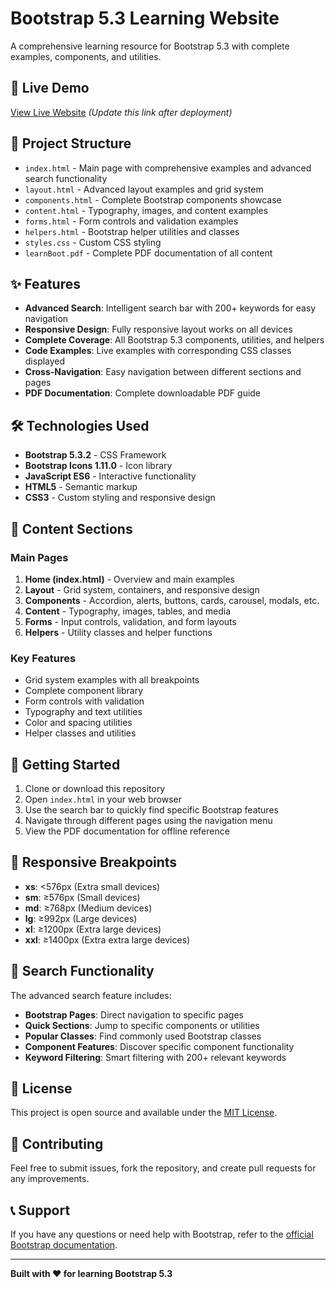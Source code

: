 # Bootstrap 5.3 Learning Website

A comprehensive learning resource for Bootstrap 5.3 with complete examples, components, and utilities.

## 🚀 Live Demo

[View Live Website](https://your-username.github.io/bootstrap-learning-website) _(Update this link after deployment)_

## 📁 Project Structure

- `index.html` - Main page with comprehensive examples and advanced search functionality
- `layout.html` - Advanced layout examples and grid system
- `components.html` - Complete Bootstrap components showcase
- `content.html` - Typography, images, and content examples
- `forms.html` - Form controls and validation examples
- `helpers.html` - Bootstrap helper utilities and classes
- `styles.css` - Custom CSS styling
- `learnBoot.pdf` - Complete PDF documentation of all content

## ✨ Features

- **Advanced Search**: Intelligent search bar with 200+ keywords for easy navigation
- **Responsive Design**: Fully responsive layout works on all devices
- **Complete Coverage**: All Bootstrap 5.3 components, utilities, and helpers
- **Code Examples**: Live examples with corresponding CSS classes displayed
- **Cross-Navigation**: Easy navigation between different sections and pages
- **PDF Documentation**: Complete downloadable PDF guide

## 🛠️ Technologies Used

- **Bootstrap 5.3.2** - CSS Framework
- **Bootstrap Icons 1.11.0** - Icon library
- **JavaScript ES6** - Interactive functionality
- **HTML5** - Semantic markup
- **CSS3** - Custom styling and responsive design

## 📖 Content Sections

### Main Pages
1. **Home (index.html)** - Overview and main examples
2. **Layout** - Grid system, containers, and responsive design
3. **Components** - Accordion, alerts, buttons, cards, carousel, modals, etc.
4. **Content** - Typography, images, tables, and media
5. **Forms** - Input controls, validation, and form layouts
6. **Helpers** - Utility classes and helper functions

### Key Features
- Grid system examples with all breakpoints
- Complete component library
- Form controls with validation
- Typography and text utilities
- Color and spacing utilities
- Helper classes and utilities

## 🚀 Getting Started

1. Clone or download this repository
2. Open `index.html` in your web browser
3. Use the search bar to quickly find specific Bootstrap features
4. Navigate through different pages using the navigation menu
5. View the PDF documentation for offline reference

## 📱 Responsive Breakpoints

- **xs**: <576px (Extra small devices)
- **sm**: ≥576px (Small devices)
- **md**: ≥768px (Medium devices)
- **lg**: ≥992px (Large devices)
- **xl**: ≥1200px (Extra large devices)
- **xxl**: ≥1400px (Extra extra large devices)

## 🎯 Search Functionality

The advanced search feature includes:
- **Bootstrap Pages**: Direct navigation to specific pages
- **Quick Sections**: Jump to specific components or utilities
- **Popular Classes**: Find commonly used Bootstrap classes
- **Component Features**: Discover specific component functionality
- **Keyword Filtering**: Smart filtering with 200+ relevant keywords

## 📄 License

This project is open source and available under the [MIT License](LICENSE).

## 🤝 Contributing

Feel free to submit issues, fork the repository, and create pull requests for any improvements.

## 📞 Support

If you have any questions or need help with Bootstrap, refer to the [official Bootstrap documentation](https://getbootstrap.com/docs/5.3/getting-started/introduction/).

---

**Built with ❤️ for learning Bootstrap 5.3**
